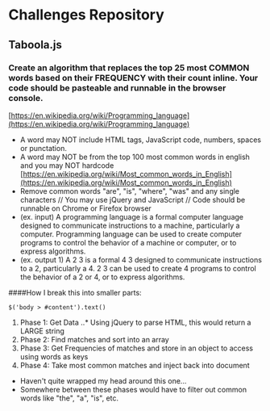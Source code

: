 # Challenges Repository

## Taboola.js
### Create an algorithm that replaces the top 25 most COMMON words based on their FREQUENCY with their count inline. Your code should be pasteable and runnable in the browser console.

[https://en.wikipedia.org/wiki/Programming_language](https://en.wikipedia.org/wiki/Programming_language)
* A word may NOT include HTML tags, JavaScript code, numbers, spaces or punctation.
* A word may NOT be from the top 100 most common words in english and you may NOT hardcode
[https://en.wikipedia.org/wiki/Most_common_words_in_English](https://en.wikipedia.org/wiki/Most_common_words_in_English)
* Remove common words "are", "is", "where", "was" and any single characters
// You may use jQuery and JavaScript
// Code should be runnable on Chrome or Firefox browser
* (ex. input) A programming language is a formal computer language designed to communicate instructions to a machine, particularly a computer. Programming language can be used to create computer programs to control the behavior of a machine or computer, or to express algorithms.
* (ex. output 1) A 2 3 is a formal 4 3 designed to communicate instructions to a 2, particularly a 4. 2 3 can be used to create 4 programs to control the behavior of a 2 or 4, or to express algorithms.

####How I break this into smaller parts:
```
$('body > #content').text()
```
1. Phase 1: Get Data
..* Using jQuery to parse HTML, this would return a LARGE string
2. Phase 2: Find matches and sort into an array
3. Phase 3: Get Frequencies of matches and store in an object to access using words as keys
4. Phase 4: Take most common matches and inject back into document
  * Haven't quite wrapped my head around this one...
  * Somewhere between these phases would have to filter out common words like "the", "a", "is", etc.
